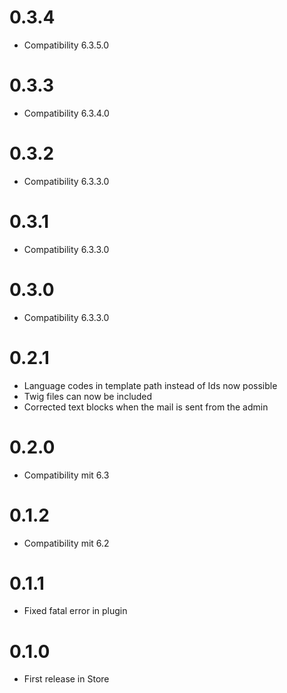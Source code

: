 # 0.3.4

* Compatibility 6.3.5.0

# 0.3.3

* Compatibility 6.3.4.0

# 0.3.2

* Compatibility 6.3.3.0

# 0.3.1

* Compatibility 6.3.3.0

# 0.3.0

* Compatibility 6.3.3.0

# 0.2.1

* Language codes in template path instead of Ids now possible
* Twig files can now be included
* Corrected text blocks when the mail is sent from the admin

# 0.2.0

* Compatibility mit 6.3

# 0.1.2

* Compatibility mit 6.2

# 0.1.1

* Fixed fatal error in plugin

# 0.1.0

* First release in Store
